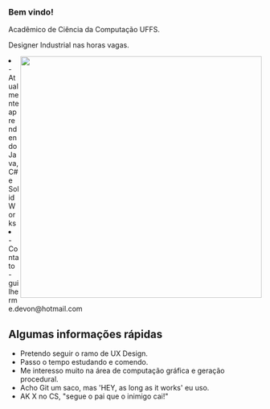 ### Bem vindo! 
<p>Acadêmico de Ciência da Computação UFFS.            
</p>
<p>Designer Industrial nas horas vagas.
</p>

<img align="right" src="https://user-images.githubusercontent.com/49656211/94379267-9028f680-0105-11eb-8155-98eaeae8886e.gif" width="480" />

<li>-  Atualmente aprendendo Java, C# e Solid Works</li>
<li>-  Contato - guilherme.devon@hotmail.com</li>


<h2> Algumas informações rápidas</h2>
<ul>
    <li> Pretendo seguir o ramo de UX Design.</li>
    <li> Passo o tempo estudando e comendo.</li>
    <li> Me interesso muito na área de computação gráfica e geração procedural.</li>
    <li> Acho Git um saco, mas 'HEY, as long as it works' eu uso.</li>
    <li> AK X no CS, "segue o pai que o inimigo cai!" </li>
</ul>




